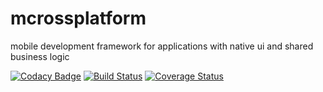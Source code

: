 # mcrossplatform
mobile development framework for applications with native ui and shared business logic

[![Codacy Badge](https://api.codacy.com/project/badge/Grade/f6dcf3bcf423493e904eeac037697fae)](https://www.codacy.com/app/donat-mueller/mcrossplatform?utm_source=github.com&utm_medium=referral&utm_content=mrs-internet-service-gmbh/mcrossplatform&utm_campaign=badger)
[![Build Status](https://travis-ci.org/mrs-internet-service-gmbh/mcrossplatform.svg?branch=master)](https://travis-ci.org/mrs-internet-service-gmbh/mcrossplatform) [![Coverage Status](https://coveralls.io/repos/github/mrs-internet-service-gmbh/mcrossplatform/badge.svg?branch=master)](https://coveralls.io/github/mrs-internet-service-gmbh/mcrossplatform?branch=master)